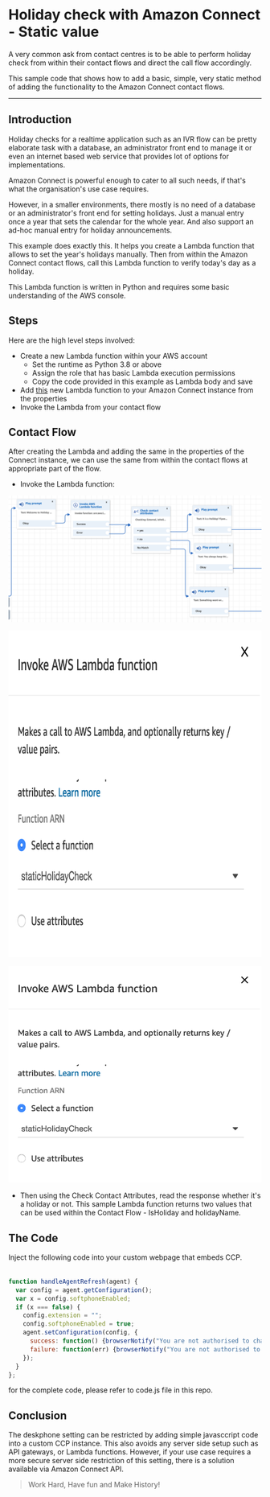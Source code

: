# Holiday check with Amazon Connect - Static value

A very common ask from contact centres is to be able to perform holiday check from within their contact flows and direct the call flow accordingly.

This sample code that shows how to add a basic, simple, very static method of adding the functionality to the Amazon Connect contact flows.

----

## Introduction
Holiday checks for a realtime application such as an IVR flow can be pretty elaborate task with a database, an administrator front end to manage it or even an internet based web service that provides lot of options for implementations.

Amazon Connect is powerful enough to cater to all such needs, if that's what the organisation's use case requires.

However, in a smaller environments, there mostly is no need of a database or an administrator's front end for setting holidays. Just a manual entry once a year that sets the calendar for the whole year. And also support an ad-hoc manual entry for holiday announcements.

This example does exactly this. It helps you create a Lambda function that allows to set the year's holidays manually. Then from within the Amazon Connect contact flows, call this Lambda function to verify today's day as a holiday.

This Lambda function is written in Python and requires some basic understanding of the AWS console.

## Steps

Here are the high level steps involved:
* Create a new Lambda function within your AWS account
  * Set the runtime as Python 3.8 or above
  * Assign the role that has basic Lambda execution permissions
  * Copy the code provided in this example as Lambda body and save
* Add [this](lambda_function.py) new Lambda function to your Amazon Connect instance from the properties
* Invoke the Lambda from your contact flow

## Contact Flow

After creating the Lambda and adding the same in the properties of the Connect instance, we can use the same from within the contact flows at appropriate part of the flow.

* Invoke the Lambda function:

![Invoking Lambda Function](InvokeLambda1.png)

<img align="centre" src="InvokeLambda2.png" width="600" height="650">

![Invoking Lambda Function](InvokeLambda2.png)

* Then using the Check Contact Attributes, read the response whether it's a holiday or not. This sample Lambda function returns two values that can be used within the Contact Flow - IsHoliday and holidayName.

## The Code
Inject the following code into your custom webpage that embeds CCP.

```javascript

function handleAgentRefresh(agent) {
  var config = agent.getConfiguration();
  var x = config.softphoneEnabled;
  if (x === false) {
    config.extension = "";
    config.softphoneEnabled = true;
    agent.setConfiguration(config, {
      success: function() {browserNotify("You are not authorised to change to Deskphone. Softphone enabled again");},
      failure: function(err) {browserNotify("You are not authorised to change to Deskphone. Please revert back to the Softphone again");}
    });
  }
};

```
for the complete code, please refer to code.js file in this repo.

## Conclusion
The deskphone setting can be restricted by adding simple javasccript code into a custom CCP instance. This also avoids any server side setup such as API gateways, or Lambda functions. However, if your use case requires a more secure server side restriction of this setting, there is a solution available via Amazon Connect API.

> Work Hard, Have fun and Make History!
